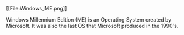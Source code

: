 [[File:Windows_ME.png]]

Windows Millennium Edition (ME) is an Operating System created by Microsoft. It was also the last OS that Microsoft produced in the 1990's.
